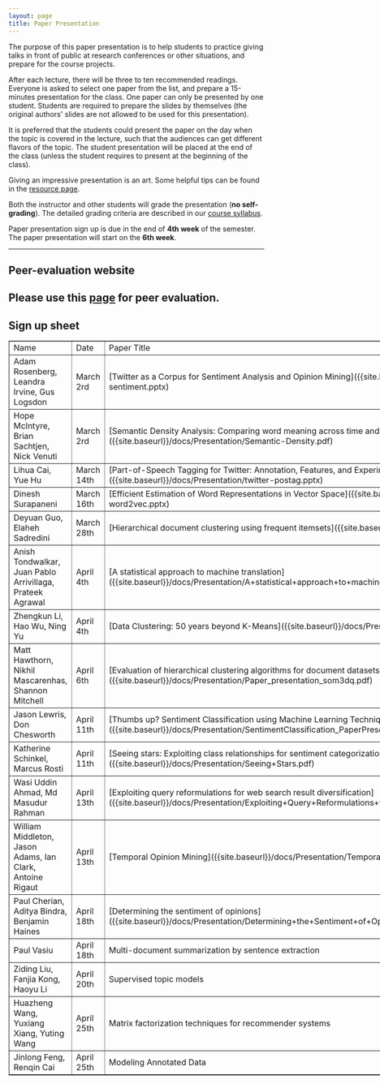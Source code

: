 ```yaml
---
layout: page
title: Paper Presentation
---
```


The purpose of this paper presentation is to help students to practice giving talks in front of public at research conferences or other situations, and prepare for the course projects.

After each lecture, there will be three to ten recommended readings. Everyone is asked to select one paper from the list, and prepare a 15-minutes presentation for the class. One paper can only be presented by one student. Students are required to prepare the slides by themselves (the original authors' slides are not allowed to be used for this presentation).

It is preferred that the students could present the paper on the day when the topic is covered in the lecture, such that the audiences can get different flavors of the topic. The student presentation will be placed at the end of the class (unless the student requires to present at the beginning of the class).

Giving an impressive presentation is an art. Some helpful tips can be found in the [resource page]({{site.baseurl}}/resources).

Both the instructor and other students will grade the presentation (**no self-grading**). The detailed grading criteria are described in our [course syllabus]({{site.baseurl}}/docs/syllabus.pdf).

Paper presentation sign up is due in the end of **4th week** of the semester. The paper presentation will start on the **6th week**. 

-----
## Peer-evaluation website

Please use this [page](http://www.cs.virginia.edu/~hw5x/Course/evaluation/login.php) for peer evaluation.                     
-----
## Sign up sheet <a name="paper-signup"></a>
<center>
<table border="1" style="width:800px;">
	<tr>
		<td>Name</td>
		<td>Date</td> 
		<td>Paper Title</td>
	</tr>	
	<tr>
		<td>Adam Rosenberg, Leandra Irvine, Gus Logsdon</td>
		<td>March 2rd</td> 
		<td>[Twitter as a Corpus for Sentiment Analysis and Opinion Mining]({{site.baseurl}}/docs/Presentation/twitter-sentiment.pptx)</td>
	</tr>	
	<tr>
		<td>Hope McIntyre, Brian Sachtjen, Nick Venuti</td>
		<td>March 2rd</td> 
		<td>[Semantic Density Analysis: Comparing word meaning across time and phonetic space]({{site.baseurl}}/docs/Presentation/Semantic-Density.pdf)</td>
	</tr>
	<tr>
		<td>Lihua Cai, Yue Hu</td>
		<td>March 14th</td> 
		<td>[Part-of-Speech Tagging for Twitter: Annotation, Features, and Experiments]({{site.baseurl}}/docs/Presentation/twitter-postag.pptx)</td>
	</tr>	
	<tr>
		<td>Dinesh Surapaneni</td>
		<td>March 16th</td> 
		<td>[Efficient Estimation of Word Representations in Vector Space]({{site.baseurl}}/docs/Presentation/dks6rp-word2vec.pptx)</td>
	</tr>	
	<tr>
		<td>Deyuan Guo, Elaheh Sadredini</td>
		<td>March 28th</td> 
		<td>[Hierarchical document clustering using frequent itemsets]({{site.baseurl}}/docs/Presentation/FIHC.pdf)</td>
	</tr>	
	<tr>
		<td>Anish Tondwalkar, Juan Pablo Arrivillaga, Prateek Agrawal</td>
		<td>April 4th</td> 
		<td>[A statistical approach to machine translation]({{site.baseurl}}/docs/Presentation/A+statistical+approach+to+machine+translation.pptx)</td>
	</tr>	
	<tr>
		<td>Zhengkun Li, Hao Wu, Ning Yu</td>
		<td>April 4th</td> 
		<td>[Data Clustering: 50 years beyond K-Means]({{site.baseurl}}/docs/Presentation/presentation_Yu_Wu_Li_final.pptx)</td>
	</tr>
	<tr>
		<td>Matt Hawthorn, Nikhil Mascarenhas, Shannon Mitchell</td>
		<td>April 6th</td> 
		<td>[Evaluation of hierarchical clustering algorithms for document datasets]({{site.baseurl}}/docs/Presentation/Paper_presentation_som3dq.pdf)</td>
	</tr>
	<tr>
		<td>Jason Lewris, Don Chesworth</td>
		<td>April 11th</td> 
		<td>[Thumbs up? Sentiment Classification using Machine Learning Techniques]({{site.baseurl}}/docs/Presentation/SentimentClassification_PaperPresentation.pptx)</td>
	</tr> 
	<tr>
		<td>Katherine Schinkel, Marcus Rosti</td>
		<td>April 11th</td> 
		<td>[Seeing stars: Exploiting class relationships for sentiment categorization with respect to rating scales]({{site.baseurl}}/docs/Presentation/Seeing+Stars.pdf)</td>
	</tr>
	<tr>
		<td>Wasi Uddin Ahmad, Md Masudur Rahman</td>
		<td>April 13th</td> 
		<td>[Exploiting query reformulations for web search result diversification]({{site.baseurl}}/docs/Presentation/Exploiting+Query+Reformulations+for+Web+Search+Result+Diversification.pdf)</td>
	</tr>
	<tr>
		<td>William Middleton, Jason Adams, Ian Clark, Antoine Rigaut</td>
		<td>April 13th</td> 
		<td>[Temporal Opinion Mining]({{site.baseurl}}/docs/Presentation/Temporal+Opinion+Mining+Presentation.pdf)</td>
	</tr>
	<tr>
		<td>Paul Cherian, Aditya Bindra, Benjamin Haines</td>
		<td>April 18th</td> 
		<td>[Determining the sentiment of opinions]({{site.baseurl}}/docs/Presentation/Determining+the+Sentiment+of+Opinions.pdf)</td>
	</tr>
	<tr>
		<td>Paul Vasiu</td>
		<td>April 18th</td> 
		<td>Multi-document summarization by sentence extraction</td>
	</tr>
	<tr>
		<td>Ziding Liu, Fanjia Kong, Haoyu Li</td>
		<td>April 20th</td> 
		<td>Supervised topic models</td>
	</tr>
	<tr>
		<td>Huazheng Wang, Yuxiang Xiang, Yuting Wang</td>
		<td>April 25th</td> 
		<td>Matrix factorization techniques for recommender systems</td>
	</tr>
	<tr>
		<td>Jinlong Feng, Renqin Cai</td>
		<td>April 25th</td> 
		<td>Modeling Annotated Data</td>
	</tr>
</table>
</center>